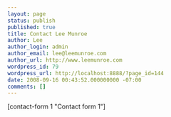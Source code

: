 ```yaml
---
layout: page
status: publish
published: true
title: Contact Lee Munroe
author: Lee
author_login: admin
author_email: lee@leemunroe.com
author_url: http://www.leemunroe.com
wordpress_id: 79
wordpress_url: http://localhost:8888/?page_id=144
date: 2008-09-16 00:43:52.000000000 -07:00
comments: []
---
```

[contact-form 1 "Contact form 1"]

